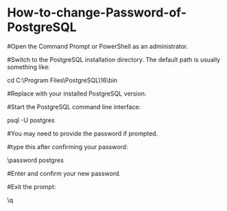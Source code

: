 # How-to-change-Password-of-PostgreSQL


#Open the Command Prompt or PowerShell as an administrator.


#Switch to the PostgreSQL installation directory. The default path is usually something like:


cd C:\Program Files\PostgreSQL\16\bin

#Replace <version> with your installed PostgreSQL version.

#Start the PostgreSQL command line interface:


psql -U postgres




#You may need to provide the password if prompted.

#type this after confirming your password:

\password postgres

#Enter and confirm your new password.


#Exit the prompt:


\q
